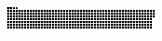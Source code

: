 <picture>
  <source media="(prefers-color-scheme: dark)" srcset="https://raw.githubusercontent.com/jzitan/jzitan/output/github-contribution-grid-snake-dark.svg">
  <source media="(prefers-color-scheme: light)" srcset="https://raw.githubusercontent.com/jzitan/jzitan/output/github-contribution-grid-snake.svg">
  <img alt="github contribution grid snake animation" src="https://raw.githubusercontent.com/jzitan/jzitan/output/github-contribution-grid-snake.svg">
</picture>
